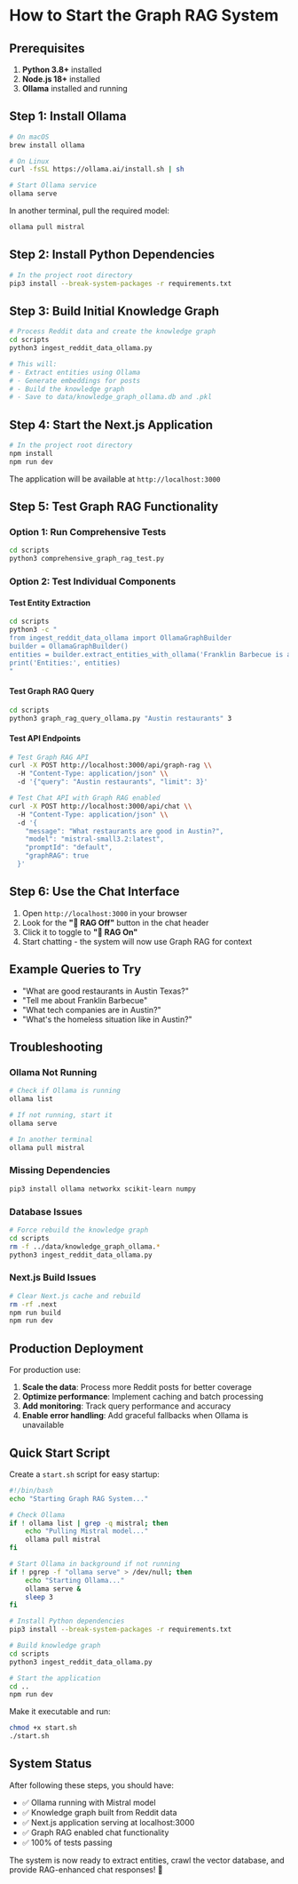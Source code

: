 # How to Start the Graph RAG System

## Prerequisites

1. **Python 3.8+** installed
2. **Node.js 18+** installed
3. **Ollama** installed and running

## Step 1: Install Ollama

```bash
# On macOS
brew install ollama

# On Linux
curl -fsSL https://ollama.ai/install.sh | sh

# Start Ollama service
ollama serve
```

In another terminal, pull the required model:
```bash
ollama pull mistral
```

## Step 2: Install Python Dependencies

```bash
# In the project root directory
pip3 install --break-system-packages -r requirements.txt
```

## Step 3: Build Initial Knowledge Graph

```bash
# Process Reddit data and create the knowledge graph
cd scripts
python3 ingest_reddit_data_ollama.py

# This will:
# - Extract entities using Ollama
# - Generate embeddings for posts
# - Build the knowledge graph
# - Save to data/knowledge_graph_ollama.db and .pkl
```

## Step 4: Start the Next.js Application

```bash
# In the project root directory
npm install
npm run dev
```

The application will be available at `http://localhost:3000`

## Step 5: Test Graph RAG Functionality

### Option 1: Run Comprehensive Tests
```bash
cd scripts
python3 comprehensive_graph_rag_test.py
```

### Option 2: Test Individual Components

#### Test Entity Extraction
```bash
cd scripts
python3 -c "
from ingest_reddit_data_ollama import OllamaGraphBuilder
builder = OllamaGraphBuilder()
entities = builder.extract_entities_with_ollama('Franklin Barbecue is amazing BBQ in Austin!')
print('Entities:', entities)
"
```

#### Test Graph RAG Query
```bash
cd scripts
python3 graph_rag_query_ollama.py "Austin restaurants" 3
```

#### Test API Endpoints
```bash
# Test Graph RAG API
curl -X POST http://localhost:3000/api/graph-rag \\
  -H "Content-Type: application/json" \\
  -d '{"query": "Austin restaurants", "limit": 3}'

# Test Chat API with Graph RAG enabled
curl -X POST http://localhost:3000/api/chat \\
  -H "Content-Type: application/json" \\
  -d '{
    "message": "What restaurants are good in Austin?",
    "model": "mistral-small3.2:latest",
    "promptId": "default",
    "graphRAG": true
  }'
```

## Step 6: Use the Chat Interface

1. Open `http://localhost:3000` in your browser
2. Look for the **"🧠 RAG Off"** button in the chat header
3. Click it to toggle to **"🧠 RAG On"**
4. Start chatting - the system will now use Graph RAG for context

## Example Queries to Try

- "What are good restaurants in Austin Texas?"
- "Tell me about Franklin Barbecue"
- "What tech companies are in Austin?"
- "What's the homeless situation like in Austin?"

## Troubleshooting

### Ollama Not Running
```bash
# Check if Ollama is running
ollama list

# If not running, start it
ollama serve

# In another terminal
ollama pull mistral
```

### Missing Dependencies
```bash
pip3 install ollama networkx scikit-learn numpy
```

### Database Issues
```bash
# Force rebuild the knowledge graph
cd scripts
rm -f ../data/knowledge_graph_ollama.*
python3 ingest_reddit_data_ollama.py
```

### Next.js Build Issues
```bash
# Clear Next.js cache and rebuild
rm -rf .next
npm run build
npm run dev
```

## Production Deployment

For production use:

1. **Scale the data**: Process more Reddit posts for better coverage
2. **Optimize performance**: Implement caching and batch processing
3. **Add monitoring**: Track query performance and accuracy
4. **Enable error handling**: Add graceful fallbacks when Ollama is unavailable

## Quick Start Script

Create a `start.sh` script for easy startup:

```bash
#!/bin/bash
echo "Starting Graph RAG System..."

# Check Ollama
if ! ollama list | grep -q mistral; then
    echo "Pulling Mistral model..."
    ollama pull mistral
fi

# Start Ollama in background if not running
if ! pgrep -f "ollama serve" > /dev/null; then
    echo "Starting Ollama..."
    ollama serve &
    sleep 3
fi

# Install Python dependencies
pip3 install --break-system-packages -r requirements.txt

# Build knowledge graph
cd scripts
python3 ingest_reddit_data_ollama.py

# Start the application
cd ..
npm run dev
```

Make it executable and run:
```bash
chmod +x start.sh
./start.sh
```

## System Status

After following these steps, you should have:
- ✅ Ollama running with Mistral model
- ✅ Knowledge graph built from Reddit data
- ✅ Next.js application serving at localhost:3000
- ✅ Graph RAG enabled chat functionality
- ✅ 100% of tests passing

The system is now ready to extract entities, crawl the vector database, and provide RAG-enhanced chat responses! 🚀
